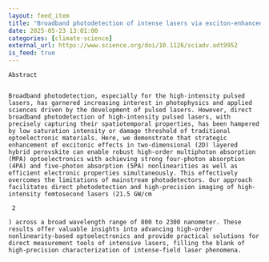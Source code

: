 ```yaml
---
layout: feed_item
title: "Broadband photodetection of intense lasers via exciton-enhanced high-order multiphoton-absorption optoelectronics in 2D hybrid perovskite | Science Advances"
date: 2025-05-23 13:01:00
categories: [climate-science]
external_url: https://www.science.org/doi/10.1126/sciadv.adt9952
is_feed: true
---
```



 
  
   
    Abstract
   
   
    Broadband photodetection, especially for the high-intensity pulsed lasers, has garnered increasing interest in photophysics and applied sciences driven by the development of pulsed lasers. However, direct broadband photodetection of high-intensity pulsed lasers, with precisely capturing their spatiotemporal properties, has been hampered by low saturation intensity or damage threshold of traditional optoelectronic materials. Here, we demonstrate that strategic enhancement of excitonic effects in two-dimensional (2D) layered hybrid perovskite can enable robust high-order multiphoton absorption (MPA) optoelectronics with achieving strong four-photon absorption (4PA) and five-photon absorption (5PA) nonlinearities as well as efficient electronic properties simultaneously. This effectively overcomes the limitations of mainstream photodetectors. Our approach facilitates direct photodetection and high-precision imaging of high-intensity femtosecond lasers (21.5 GW/cm
    
     2
    
    ) across a broad wavelength range of 800 to 2300 nanometer. These results offer valuable insights into advancing high-order nonlinearity-based optoelectronics and provide practical solutions for direct measurement tools of intensive lasers, filling the blank of high-precision characterization of intense-field laser phenomena.
   
  
 

